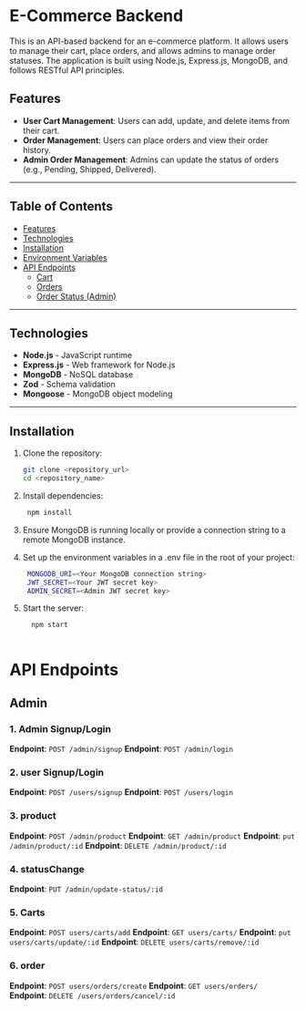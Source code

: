 # E-Commerce Backend

This is an API-based backend for an e-commerce platform. It allows users to manage their cart, place orders, and allows admins to manage order statuses. The application is built using Node.js, Express.js, MongoDB, and follows RESTful API principles.

## Features

- **User Cart Management**: Users can add, update, and delete items from their cart.
- **Order Management**: Users can place orders and view their order history.
- **Admin Order Management**: Admins can update the status of orders (e.g., Pending, Shipped, Delivered).

---

## Table of Contents

- [Features](#features)
- [Technologies](#technologies)
- [Installation](#installation)
- [Environment Variables](#environment-variables)
- [API Endpoints](#api-endpoints)
  - [Cart](#cart)
  - [Orders](#orders)
  - [Order Status (Admin)](#order-status-admin)

  
---

## Technologies

- **Node.js** - JavaScript runtime
- **Express.js** - Web framework for Node.js
- **MongoDB** - NoSQL database
- **Zod** - Schema validation
- **Mongoose** - MongoDB object modeling

---

## Installation

1. Clone the repository:
   ```bash
   git clone <repository_url>
   cd <repository_name>

2. Install dependencies:
    ```bash
     npm install

3. Ensure MongoDB is running locally or provide a connection string to a remote MongoDB instance.

4. Set up the environment variables in a .env file in the root of your project:  
   ```bash
    MONGODB_URI=<Your MongoDB connection string>
    JWT_SECRET=<Your JWT secret key>
    ADMIN_SECRET=<Admin JWT secret key>

5.  Start the server:
    ```bash
      npm start



# API Endpoints

## Admin

### 1. Admin Signup/Login
**Endpoint**: `POST /admin/signup`
**Endpoint**: `POST /admin/login`


### 2. user Signup/Login
**Endpoint**: `POST /users/signup`
**Endpoint**: `POST /users/login`

### 3. product
**Endpoint**: `POST /admin/product`
**Endpoint**: `GET /admin/product`
**Endpoint**: `put /admin/product/:id`
**Endpoint**: `DELETE /admin/product/:id`


### 4. statusChange
**Endpoint**: `PUT /admin/update-status/:id`

### 5. Carts
**Endpoint**: `POST users/carts/add`
**Endpoint**: `GET users/carts/`
**Endpoint**: `put users/carts/update/:id`
**Endpoint**: `DELETE users/carts/remove/:id`


### 6. order
**Endpoint**: `POST users/orders/create`
**Endpoint**: `GET users/orders/`
**Endpoint**: `DELETE /users/orders/cancel/:id`
